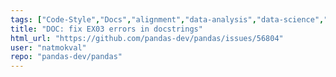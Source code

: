 ```yaml
---
tags: ["Code-Style","Docs","alignment","data-analysis","data-science","flexible","pandas","python"]
title: "DOC: fix EX03 errors in docstrings"
html_url: "https://github.com/pandas-dev/pandas/issues/56804"
user: "natmokval"
repo: "pandas-dev/pandas"
---
```


